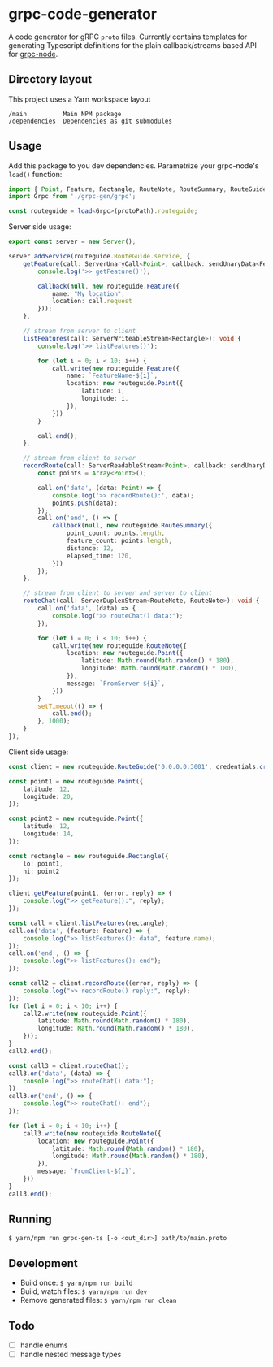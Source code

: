 grpc-code-generator
===

A code generator for gRPC `proto` files. Currently contains templates for generating Typescript definitions for the plain callback/streams based API for [grpc-node](https://github.com/grpc/grpc-node).


Directory layout
---
This project uses a Yarn workspace layout
```
/main          Main NPM package
/dependencies  Dependencies as git submodules
```

Usage
---
Add this package to you dev dependencies. Parametrize your grpc-node's `load()` function:
```ts
import { Point, Feature, Rectangle, RouteNote, RouteSummary, RouteGuide } from './grpc-gen/routeguide';
import Grpc from './grpc-gen/grpc';

const routeguide = load<Grpc>(protoPath).routeguide;
```

Server side usage:
```ts
export const server = new Server();

server.addService(routeguide.RouteGuide.service, {
	getFeature(call: ServerUnaryCall<Point>, callback: sendUnaryData<Feature>): void {
		console.log('>> getFeature()');

		callback(null, new routeguide.Feature({
			name: "My location",
			location: call.request
		}));
	},

	// stream from server to client
	listFeatures(call: ServerWriteableStream<Rectangle>): void {
		console.log('>> listFeatures()');

		for (let i = 0; i < 10; i++) {
			call.write(new routeguide.Feature({
				name: `FeatureName-${i}`,
				location: new routeguide.Point({
					latitude: i,
					longitude: i,
				}),
			}))
		}

		call.end();
	},

	// stream from client to server
	recordRoute(call: ServerReadableStream<Point>, callback: sendUnaryData<RouteSummary>): void {
		const points = Array<Point>();

		call.on('data', (data: Point) => {
			console.log('>> recordRoute():', data);
			points.push(data);
		});
		call.on('end', () => {
			callback(null, new routeguide.RouteSummary({
				point_count: points.length,
				feature_count: points.length,
				distance: 12,
				elapsed_time: 120,
			}))
		});
	},

	// stream from client to server and server to client
	routeChat(call: ServerDuplexStream<RouteNote, RouteNote>): void {
		call.on('data', (data) => {
			console.log(">> routeChat() data:");
		});

		for (let i = 0; i < 10; i++) {
			call.write(new routeguide.RouteNote({
				location: new routeguide.Point({
					latitude: Math.round(Math.random() * 180),
					longitude: Math.round(Math.random() * 180),
				}),
				message: `FromServer-${i}`,
			}))
		}
		setTimeout(() => {
			call.end();
		}, 1000);
	}
});
```

Client side usage:
```ts
const client = new routeguide.RouteGuide('0.0.0.0:3001', credentials.createInsecure());

const point1 = new routeguide.Point({
	latitude: 12,
	longitude: 20,
});

const point2 = new routeguide.Point({
	latitude: 12,
	longitude: 14,
});

const rectangle = new routeguide.Rectangle({
	lo: point1,
	hi: point2
});

client.getFeature(point1, (error, reply) => {
	console.log(">> getFeature():", reply);
});

const call = client.listFeatures(rectangle);
call.on('data', (feature: Feature) => {
	console.log(">> listFeatures(): data", feature.name);
});
call.on('end', () => {
	console.log(">> listFeatures(): end");
});

const call2 = client.recordRoute((error, reply) => {
	console.log(">> recordRoute() reply:", reply);
});
for (let i = 0; i < 10; i++) {
	call2.write(new routeguide.Point({
		latitude: Math.round(Math.random() * 180),
		longitude: Math.round(Math.random() * 180),
	}));
}
call2.end();

const call3 = client.routeChat();
call3.on('data', (data) => {
	console.log(">> routeChat() data:");
})
call3.on('end', () => {
	console.log(">> routeChat(): end");
});

for (let i = 0; i < 10; i++) {
	call3.write(new routeguide.RouteNote({
		location: new routeguide.Point({
			latitude: Math.round(Math.random() * 180),
			longitude: Math.round(Math.random() * 180),
		}),
		message: `FromClient-${i}`,
	}))
}
call3.end();
```


Running
---
```sh
$ yarn/npm run grpc-gen-ts [-o <out_dir>] path/to/main.proto
```

Development
---
* Build once: `$ yarn/npm run build`
* Build, watch files: `$ yarn/npm run dev`
* Remove generated files: `$ yarn/npm run clean`

Todo
---
* [ ] handle enums
* [ ] handle nested message types
